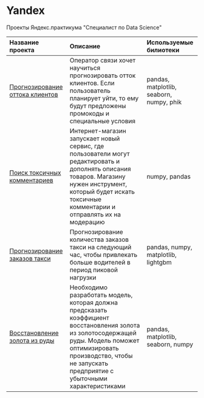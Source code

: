 # Yandex
Проекты Яндекс.практикума "Специалист по Data Science"

| Название проекта | Описание | Используемые билиотеки |
| :--------------- | :-------- | :-------------------- |
| [Прогнозирование оттока клиентов](https://github.com/Molodchinina/Customers_leave) | Оператор связи хочет научиться прогнозировать отток клиентов. Если пользователь планирует уйти, то ему будут предложены промокоды и специальные условия| pandas, matplotlib, seaborn, numpy, phik|
| [Поиск токсичных комментариев](https://github.com/Molodchinina/Toxic_comments) | Интернет-магазин запускает новый сервис, где пользователи могут редактировать и дополнять описания товаров. Магазину нужен инструмент, который будет искать токсичные комментарии и отправлять их на модерацию | numpy, pandas|
| [Прогнозирование заказов такси](https://github.com/Molodchinina/Forecast_of_taxi_orders) | Прогнозирование количества заказов такси на следующий час, чтобы привлекать больше водителей в период пиковой нагрузки | pandas, numpy, matplotlib, lightgbm |
| [Восстановление золота из руды](https://github.com/Molodchinina/Recovery_of_gold) | Необходимо разработать модель, которая должна предсказать коэффициент восстановления золота из золотосодержащей руды. Модель поможет оптимизировать производство, чтобы не запускать предприятие с убыточными характеристиками | pandas, matplotlib, seaborn, numpy |
